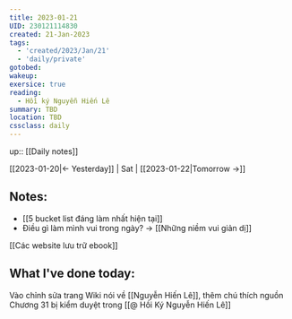 ```yaml
---
title: 2023-01-21
UID: 230121114830
created: 21-Jan-2023
tags:
  - 'created/2023/Jan/21'
  - 'daily/private'
gotobed:
wakeup:
exersice: true
reading:
  - Hồi ký Nguyễn Hiến Lê
summary: TBD
location: TBD
cssclass: daily
---
```

up:: [[Daily notes]]

[[2023-01-20|<- Yesterday]] | Sat | [[2023-01-22|Tomorrow ->]]

## Notes:

- [[5 bucket list đáng làm nhất hiện tại]]
- Điều gì làm mình vui trong ngày? -> [[Những niềm vui giản dị]]

[[Các website lưu trữ ebook]]


## What I've done today:
Vào chỉnh sửa trang Wiki nói về [[Nguyễn Hiến Lê]], thêm chú thích nguồn Chương 31 bị kiểm duyệt trong [[@ Hồi Ký Nguyễn Hiến Lê]]
